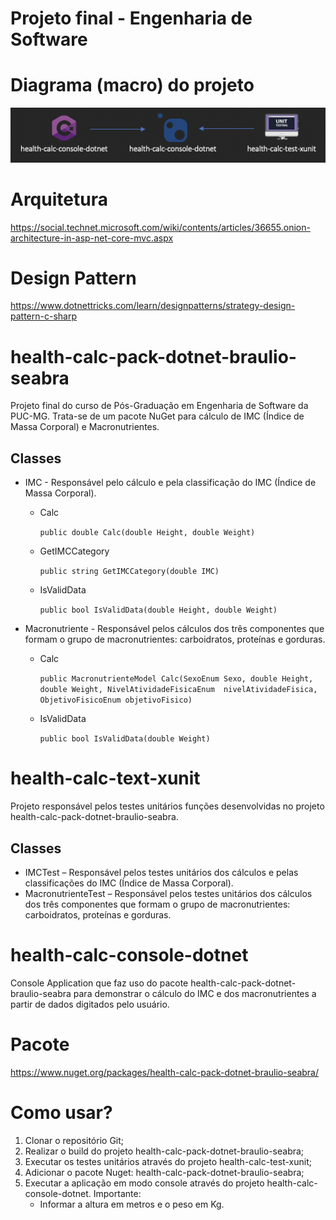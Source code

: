 
# Projeto final - Engenharia de Software

# Diagrama (macro) do projeto

![Diagrama_projeto](./health-calc-image.png)
                               

# Arquitetura

<https://social.technet.microsoft.com/wiki/contents/articles/36655.onion-architecture-in-asp-net-core-mvc.aspx>

# Design Pattern

<https://www.dotnettricks.com/learn/designpatterns/strategy-design-pattern-c-sharp>

# health-calc-pack-dotnet-braulio-seabra

Projeto final do curso de Pós-Graduação em Engenharia de Software da PUC-MG. Trata-se de um pacote NuGet para cálculo de IMC (Índice de Massa Corporal) e Macronutrientes.

## Classes

* IMC - Responsável pelo cálculo e pela classificação do IMC (Índice de Massa Corporal).

    * Calc

        ```public double Calc(double Height, double Weight)```


    * GetIMCCategory

        ```public string GetIMCCategory(double IMC)```


    * IsValidData

        ```public bool IsValidData(double Height, double Weight)```


* Macronutriente - Responsável pelos cálculos dos três componentes que formam o grupo de macronutrientes: carboidratos, proteínas e gorduras.

    * Calc

        ```public MacronutrienteModel Calc(SexoEnum Sexo, double Height, double Weight, NivelAtividadeFisicaEnum  nivelAtividadeFisica, ObjetivoFisicoEnum objetivoFisico)```

    * IsValidData

        ```public bool IsValidData(double Weight)```


# health-calc-text-xunit

Projeto responsável pelos testes unitários funções desenvolvidas no projeto health-calc-pack-dotnet-braulio-seabra.


## Classes

   * IMCTest – Responsável pelos testes unitários dos cálculos e pelas classificações do IMC (Índice de Massa Corporal).
   * MacronutrienteTest – Responsável pelos testes unitários dos cálculos dos três componentes que formam o grupo de macronutrientes: carboidratos, proteínas e gorduras.

# health-calc-console-dotnet

Console Application que faz uso do pacote health-calc-pack-dotnet-braulio-seabra para demonstrar o cálculo do IMC e dos macronutrientes a partir de dados digitados pelo usuário.

# Pacote


<https://www.nuget.org/packages/health-calc-pack-dotnet-braulio-seabra/>

# Como usar?

1. Clonar o repositório Git;
2. Realizar o build do projeto health-calc-pack-dotnet-braulio-seabra;
3. Executar os testes unitários através do projeto health-calc-test-xunit;
4. Adicionar o pacote Nuget: health-calc-pack-dotnet-braulio-seabra;
5. Executar a aplicação em modo console através do projeto health-calc-console-dotnet.
Importante: 
    * Informar a altura em metros e o peso em Kg.




